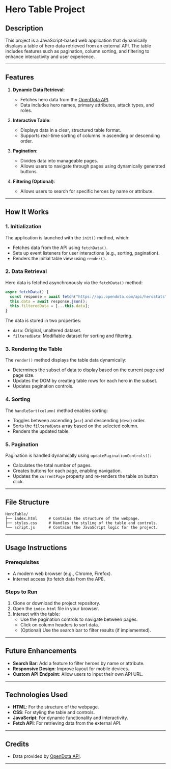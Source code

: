 # Hero Table Project

## **Description**
This project is a JavaScript-based web application that dynamically displays a table of hero data retrieved from an external API. The table includes features such as pagination, column sorting, and filtering to enhance interactivity and user experience.

---

## **Features**
1. **Dynamic Data Retrieval**:
   - Fetches hero data from the [OpenDota API](https://api.opendota.com/api/heroStats).
   - Data includes hero names, primary attributes, attack types, and roles.

2. **Interactive Table**:
   - Displays data in a clear, structured table format.
   - Supports real-time sorting of columns in ascending or descending order.

3. **Pagination**:
   - Divides data into manageable pages.
   - Allows users to navigate through pages using dynamically generated buttons.

4. **Filtering (Optional)**:
   - Allows users to search for specific heroes by name or attribute.

---

## **How It Works**

### 1. **Initialization**
The application is launched with the `init()` method, which:
- Fetches data from the API using `fetchData()`.
- Sets up event listeners for user interactions (e.g., sorting, pagination).
- Renders the initial table view using `render()`.

### 2. **Data Retrieval**
Hero data is fetched asynchronously via the `fetchData()` method:
```javascript
async fetchData() {
  const response = await fetch("https://api.opendota.com/api/heroStats");
  this.data = await response.json();
  this.filteredData = [...this.data];
}
```
The data is stored in two properties:
- `data`: Original, unaltered dataset.
- `filteredData`: Modifiable dataset for sorting and filtering.

### 3. **Rendering the Table**
The `render()` method displays the table data dynamically:
- Determines the subset of data to display based on the current page and page size.
- Updates the DOM by creating table rows for each hero in the subset.
- Updates pagination controls.

### 4. **Sorting**
The `handleSort(column)` method enables sorting:
- Toggles between ascending (`asc`) and descending (`desc`) order.
- Sorts the `filteredData` array based on the selected column.
- Renders the updated table.

### 5. **Pagination**
Pagination is handled dynamically using `updatePaginationControls()`:
- Calculates the total number of pages.
- Creates buttons for each page, enabling navigation.
- Updates the `currentPage` property and re-renders the table on button click.

---

## **File Structure**
```
HeroTable/
├── index.html     # Contains the structure of the webpage.
├── styles.css     # Handles the styling of the table and controls.
└── script.js      # Contains the JavaScript logic for the project.
```

---

## **Usage Instructions**

### **Prerequisites**
- A modern web browser (e.g., Chrome, Firefox).
- Internet access (to fetch data from the API).

### **Steps to Run**
1. Clone or download the project repository.
2. Open the `index.html` file in your browser.
3. Interact with the table:
   - Use the pagination controls to navigate between pages.
   - Click on column headers to sort data.
   - (Optional) Use the search bar to filter results (if implemented).

---

## **Future Enhancements**
- **Search Bar**: Add a feature to filter heroes by name or attribute.
- **Responsive Design**: Improve layout for mobile devices.
- **Custom API Endpoint**: Allow users to input their own API URL.

---

## **Technologies Used**
- **HTML**: For the structure of the webpage.
- **CSS**: For styling the table and controls.
- **JavaScript**: For dynamic functionality and interactivity.
- **Fetch API**: For retrieving data from the external API.

---

## **Credits**
- Data provided by [OpenDota API](https://api.opendota.com/api/heroStats).

---
